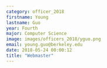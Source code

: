 ```yaml
---
category: officer_2018
firstname: Young
lastname: Guo 
year: Fourth
major: Computer Science
image: images/officers_2018/yguo.png
email: young.guo@berkeley.edu
date: 2018-05-24 00:00:12
title: "Webmaster"
---
```

